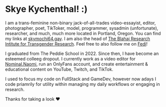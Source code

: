# Skye Kychenthal! :)

I am a trans-feminine non-binary jack-of-all-trades video-essayist, editor, photographer, poet, TikToker, model, programmer, sysadmin (unfortunate), researcher, and much, much more located in Portland, Oregon. You can find my links at [skymochi64.gay](https://www.skymochi64.gay). I am also the head of [The Blahaj Research Intitute for Transgender Research](https://github.com/Blahaj-Research-Institute/). Feel free to also follow me on <a rel="me" href="https://queer.party/@skymochi">Fedi</a>!

I graduated from The Peddie School in 2022. Since then, I have become an esteemed colleeg dropout. I currently work as a video editor for [Nominal.Naomi](https://www.tiktok.com/@nominal.naomi), run an OnlyFans account, and create entertainment & educational content on YouTube, Twitch, and TikTok.

I used to focus my code on FullStack and GameDev, however now adays I code priamrily for utility within managing my daily workflows or engaging in research.

Thanks for taking a look ♥ 
